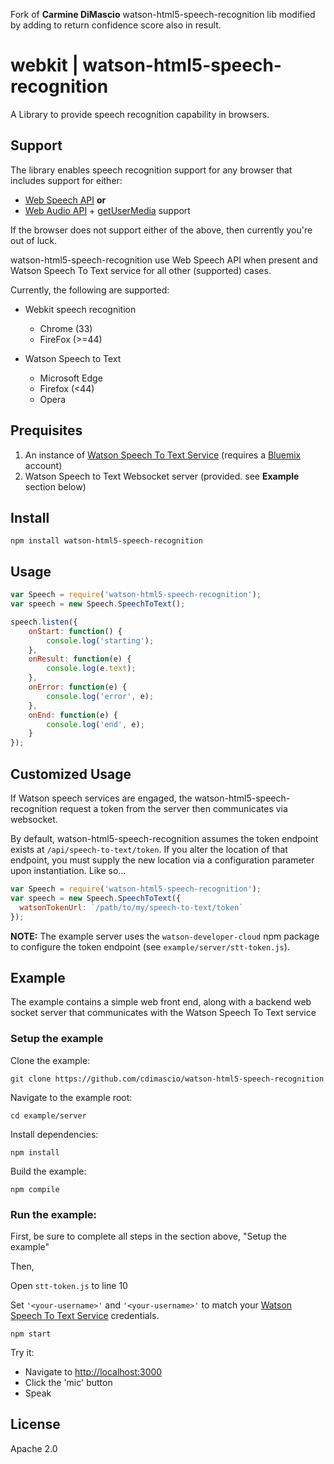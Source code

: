 Fork of **Carmine DiMascio** watson-html5-speech-recognition lib modified by adding to return confidence score also in result.
 
# webkit | watson-html5-speech-recognition

A Library to provide speech recognition capability in browsers.

## Support
The library enables speech recognition support for any browser that includes support for either:

- [Web Speech API](https://developer.mozilla.org/en-US/docs/Web/API/Web_Speech_API) **or**
- [Web Audio API](https://developer.mozilla.org/en-US/docs/Web/API/Web_Audio_API) + [getUserMedia](https://developer.mozilla.org/en-US/docs/Web/API/Navigator/getUserMedia) support

If the browser does not support either of the above, then currently you're out of luck.


watson-html5-speech-recognition use Web Speech API when present and Watson Speech To Text service for all other (supported) cases.

Currently, the following are supported:

- Webkit speech recognition
	- Chrome (33)
	- FireFox (>=44)
	
- Watson Speech to Text
	- Microsoft Edge
	- Firefox (<44)
	- Opera

## Prequisites

1. An instance of [Watson Speech To Text Service](https://console.ng.bluemix.net/catalog/services/speech-to-text/) (requires a [Bluemix](http://www.bluemix.net) account)
2. Watson Speech to Text Websocket server (provided. see **Example** section below)


## Install

```shell
npm install watson-html5-speech-recognition
```

## Usage
```javascript
var Speech = require('watson-html5-speech-recognition');
var speech = new Speech.SpeechToText();

speech.listen({
    onStart: function() {
        console.log('starting');
    },
    onResult: function(e) {
        console.log(e.text);
    },
    onError: function(e) {
        console.log('error', e);
    },
    onEnd: function(e) {
        console.log('end', e);
    }
});
```

## Customized Usage
If Watson speech services are engaged, the watson-html5-speech-recognition request a token from the server then communicates via websocket. 

By default, watson-html5-speech-recognition assumes the token endpoint exists at `/api/speech-to-text/token`. If you alter the location of that endpoint, you must supply the new location via a configuration parameter upon instantiation. Like so...

```javascript
var Speech = require('watson-html5-speech-recognition');
var speech = new Speech.SpeechToText({
  watsonTokenUrl: `/path/to/my/speech-to-text/token`
});
```

**NOTE:** The example server uses the `watson-developer-cloud` npm package to configure the token endpoint (see `example/server/stt-token.js`).

## Example
The example contains a simple web front end, along with a backend web socket server that communicates with the Watson Speech To Text service

### Setup the example
Clone the example:

```shell
git clone https://github.com/cdimascio/watson-html5-speech-recognition
```

Navigate to the example root:

```shell
cd example/server
```

Install dependencies:

```shell
npm install
```

Build the example:

```shell
npm compile
```

### Run the example:

First, be sure to complete all steps in the section above, "Setup the example"

Then,

Open `stt-token.js` to line 10 

Set `'<your-username>'` and `'<your-username>'` to match your [Watson Speech To Text Service](https://console.ng.bluemix.net/catalog/services/speech-to-text/) credentials.

```shell
npm start
```

Try it:

- Navigate to [http://localhost:3000](http://localhost:3000)
- Click the 'mic' button
- Speak


## License

Apache 2.0
